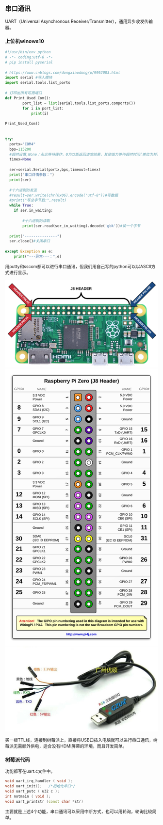 ## 串口通讯

UART（Universal Asynchronous Receiver/Transmitter），通用异步收发传输器。
### 上位机winows10
```Python
#!/usr/bin/env python
# -*- coding:utf-8 -*-
# pip install pyserial

# https://www.cnblogs.com/dongxiaodong/p/9992083.html
import serial #导入模块
import serial.tools.list_ports

# 打印出所有可用端口
def Print_Used_Com():
        port_list = list(serial.tools.list_ports.comports())
        for i in port_list:
            print(i)
        
Print_Used_Com() 


try:
  portx="COM4"
  bps=115200
  #超时设置,None：永远等待操作，0为立即返回请求结果，其他值为等待超时时间(单位为秒）
  timex=None

  ser=serial.Serial(portx,bps,timeout=timex)
  print("串口详情参数：")
  print(ser)

  #十六进制的发送
  #result=ser.write(chr(0x06).encode("utf-8"))#写数据
  #print("写总字节数:",result)
  while True:
    if ser.in_waiting:
        
        #十六进制的读取
        print(ser.read(ser_in_waiting).decode('gbk'))#读一个字节

  print("---------------")
  ser.close()#关闭串口

except Exception as e:
    print("---异常---：",e)
```

用putty和sscom都可以进行串口通讯，但我们用自己写的python可以以ASCII方式进行显示。

![zero](images/header-photo-zero-large.png)
![zero](images/header-zero-large.png)
![zero](images/ttl.jpg)

买一根TTL线，连接到树莓派上，直接将USB口插入电脑就可以进行串口通讯，树莓派无需额外供电，适合没有HDMI屏幕的环境，而且开发简单。

### 树莓派代码

功能都写在uart.c文件中。

```C++
void uart_irq_handler ( void );
void uart_init();   /*初始化串口*/
void uart_putc ( u32 c );
int notmain ( void );
void uart_printstr (const char *str)
```
主要就是上述4个功能，串口通讯可以采用中断方式，也可以用轮询，轮询比较简单。


